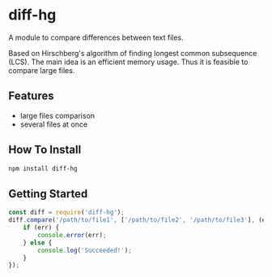 # diff-hg
A module to compare differences between text files.

Based on Hirschberg's algorithm of finding longest common subsequence (LCS).
The main idea is an efficient memory usage.
Thus it is feasible to compare large files.

## Features
* large files comparison
* several files at once
   

## How To Install   
```bash
npm install diff-hg
```
   

## Getting Started
```js
const diff = require('diff-hg');
diff.compare('/path/to/file1', ['/path/to/file2', '/path/to/file3'], (err) => {
    if (err) {
        console.error(err);
    } else {
        console.log('Succeeded!');
    }
});
```
